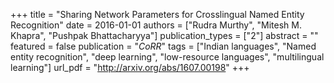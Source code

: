 +++
title = "Sharing Network Parameters for Crosslingual Named Entity Recognition"
date = 2016-01-01
authors = ["Rudra Murthy", "Mitesh M. Khapra", "Pushpak Bhattacharyya"]
publication_types = ["2"]
abstract = ""
featured = false
publication = "*CoRR*"
tags = ["Indian languages", "Named entity recognition", "deep learning", "low-resource languages", "multilingual learning"]
url_pdf = "http://arxiv.org/abs/1607.00198"
+++

